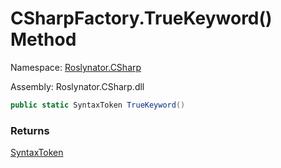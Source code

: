 # CSharpFactory\.TrueKeyword\(\) Method

Namespace: [Roslynator.CSharp](../../README.md)

Assembly: Roslynator\.CSharp\.dll

```csharp
public static SyntaxToken TrueKeyword()
```

### Returns

[SyntaxToken](https://docs.microsoft.com/en-us/dotnet/api/microsoft.codeanalysis.syntaxtoken)


